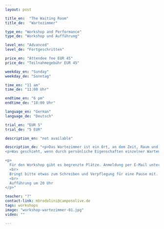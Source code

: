 ```yaml
---
layout: post

title_en:  "The Waiting Room"
title_de:  "Wartezimmer"

type_en: "Workshop and Performance"
type_de: "Workshop und Aufführung"

level_en: "Advanced"
level_de: "Fortgeschritten"

price_en: "Attendee fee EUR 45"
price_de: "Teilnahmegebühr EUR 45"

weekday_en: "Sunday"
weekday_de: "Sonntag"

time_en: "11 am"
time_de: "11:00 Uhr"

endtime_en: "6 pm"
endtime_de: "18:00 Uhr"

language_en: "German"
language_de: "Deutsch"

trial_en: "EUR 5"
trial_de: "5 EUR"

description_en: "not available"

description_de: "<p>Das Wartezimmer ist ein Ort, an dem Zeit, Raum und menschliche Interaktion für jeden Einzelnen mit hoher Intensität spürbar werden. Die Anwesenden bewegen sich im klaren Rhythmus einer unbewusst vertrauten Choreographie, sie improvisieren im Fluss bekannter Handlungsabläufe. Das Personal ist jedoch zufällig zusammengewürfelt, wie eine einander unbekannte Reisegruppe verbringt man eine bestimmte Zeitspanne mit Fremden,als Beobachter und Darsteller gleichermaßen.</p>
<p>Was geschieht, wenn durch persönliche Eigenschaften einzelner Wartender oder durch äußere Ereignisse Brüche des erwarteten Ablaufes entstehen? Wie reagieren die Anwesenden in diesem Mikrokosmos auf unvorhersehbare Begegnungen und Situationen? Wie viele Aspekte ihrer persönlichen Geschichte, wie viel von den Erlebnissen des Alltags, von ihren Sorgen und Hoffnungen bringen die Wartenden in diese Miniatur-Manege? Welche Funktion übernehmen die Angestellten, sind sie mehr als nur die strukturell ordnende Hand der Effizienz und Professionalität?</p>

<p>
  Für den Workshop gibt es begrenzte Plätze. Anmeldung per E-Mail unter: mbrodolini@camposolive.de
  <br>
  Bringt bitte etwas zum Schreiben und Verpflegung für eine Pause mit.
  <br>
  Aufführung um 20 Uhr
</p>"

teacher: "?"
contact-link: mbrodolini@camposolive.de
tags: workshops
image: "workshop-wartezimmer-01.jpg"
video: ""

---
```



